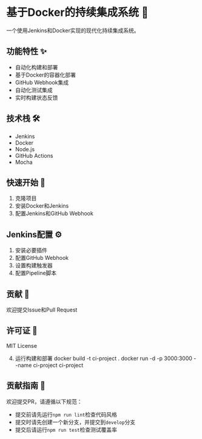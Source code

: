 # 基于Docker的持续集成系统 🚀

一个使用Jenkins和Docker实现的现代化持续集成系统。

## 功能特性 ✨

- 自动化构建和部署
- 基于Docker的容器化部署
- GitHub Webhook集成
- 自动化测试集成
- 实时构建状态反馈

## 技术栈 🛠️

- Jenkins
- Docker
- Node.js
- GitHub Actions
- Mocha

## 快速开始 🎯

1. 克隆项目
2. 安装Docker和Jenkins
3. 配置Jenkins和GitHub Webhook

## Jenkins配置 ⚙️

1. 安装必要插件
2. 配置GitHub Webhook
3. 设置构建触发器
4. 配置Pipeline脚本

## 贡献 🤝

欢迎提交Issue和Pull Request

## 许可证 📝

MIT License

4. 运行构建和部署
docker build -t ci-project .
docker run -d -p 3000:3000 --name ci-project ci-project

## 贡献指南 🤝

欢迎提交PR，请遵循以下规范：

- 提交前请先运行`npm run lint`检查代码风格
- 提交时请先创建一个新分支，并提交到`develop`分支
- 提交后请运行`npm run test`检查测试覆盖率
